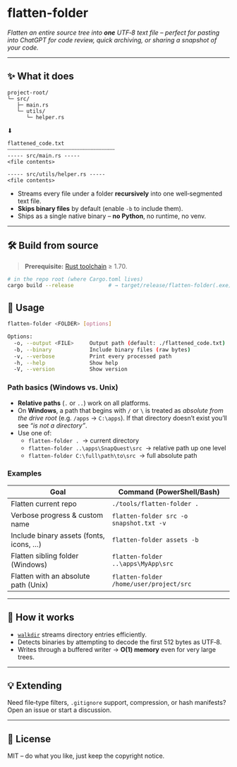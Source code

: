 # flatten-folder

*Flatten an entire source tree into **one** UTF‑8 text file – perfect for pasting into ChatGPT for code review, quick archiving, or sharing a snapshot of your code.*

---

## ✨ What it does
```text
project-root/
└─ src/
   ├─ main.rs
   └─ utils/
      └─ helper.rs
```
⬇︎
```text
flattened_code.txt
┄┄┄┄┄┄┄┄┄┄┄┄┄┄┄┄┄┄┄┄┄┄┄┄┄┄┄┄┄┄┄┄┄┄
----- src/main.rs -----
<file contents>

----- src/utils/helper.rs -----
<file contents>
```

* Streams every file under a folder **recursively** into one well‑segmented text file.
* **Skips binary files** by default (enable `-b` to include them).
* Ships as a single native binary – **no Python**, no runtime, no venv.

---

## 🛠️ Build from source
> **Prerequisite:** [Rust toolchain](https://rustup.rs) ≥ 1.70.

```bash
# in the repo root (where Cargo.toml lives)
cargo build --release           # → target/release/flatten-folder(.exe)
```

## 🚀 Usage
```bash
flatten-folder <FOLDER> [options]

Options:
  -o, --output <FILE>     Output path (default: ./flattened_code.txt)
  -b, --binary            Include binary files (raw bytes)
  -v, --verbose           Print every processed path
  -h, --help              Show help
  -V, --version           Show version
```

### Path basics (Windows vs. Unix)
* **Relative paths** (`.` or `..`) work on all platforms.
* On **Windows**, a path that begins with `/` or `\` is treated as *absolute from the drive root* (e.g. `/apps` → `C:\apps`). If that directory doesn’t exist you’ll see *“is not a directory”*.
* Use one of:
  * `flatten-folder .`  → current directory
  * `flatten-folder ..\apps\SnapQuest\src`  → relative path up one level
  * `flatten-folder C:\full\path\to\src`  → full absolute path

### Examples
| Goal | Command (PowerShell/Bash) |
|------|---------------------------|
| Flatten current repo | `./tools/flatten-folder .` |
| Verbose progress & custom name | `flatten-folder src -o snapshot.txt -v` |
| Include binary assets (fonts, icons, …) | `flatten-folder assets -b` |
| Flatten sibling folder (Windows) | `flatten-folder ..\apps\MyApp\src` |
| Flatten with an absolute path (Unix) | `flatten-folder /home/user/project/src` |

---

## 📝 How it works
* [`walkdir`](https://crates.io/crates/walkdir) streams directory entries efficiently.
* Detects binaries by attempting to decode the first 512 bytes as UTF‑8.
* Writes through a buffered writer → **O(1) memory** even for very large trees.

---

## 💡 Extending
Need file‑type filters, `.gitignore` support, compression, or hash manifests? Open an issue or start a discussion.

---

## 📄 License
MIT – do what you like, just keep the copyright notice.

